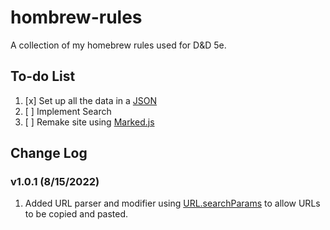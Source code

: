 # hombrew-rules
A collection of my homebrew rules used for D&amp;D 5e.

## To-do List
1. [x] Set up all the data in a [JSON](https://docs.google.com/spreadsheets/d/13MtW11-pexxwCiKeWOxKYm41PWDV2JAe39tXxj39KIw/edit?usp=sharing)
2. [ ] Implement Search
3. [ ] Remake site using [Marked.js](https://marked.js.org/using_advanced#extensions)

## Change Log
### v1.0.1 (8/15/2022)
1. Added URL parser and modifier using [URL.searchParams](https://developer.mozilla.org/en-US/docs/Web/API/URL/searchParams) to allow URLs to be copied and pasted.